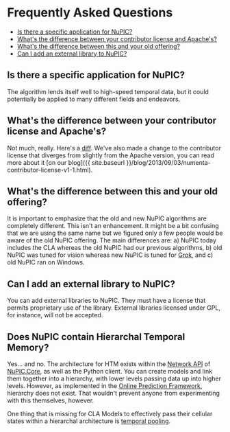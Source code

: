 Frequently Asked Questions
===========================

* [Is there a specific application for NuPIC?](#is_there_a_specific_application_for_nupic)
* [What's the difference between your contributor license and Apache's?](#whats_the_difference_between_your_contributor_license_and_apaches)
* [What's the difference between this and your old offering?](#whats_the_difference_between_this_and_your_old_offering)
* [Can I add an external library to NuPIC?](#can_i_add_an_external_library_to_nupic)


Is there a specific application for NuPIC?
--------------------
The algorithm lends itself well to high-speed temporal data, but it could potentially be applied to many different fields and endeavors.


What's the difference between your contributor license and Apache's?
--------------------
Not much, really. Here's a [diff](http://www.diffchecker.com/tas54ez4). We've also made a change to the contributor license that diverges from slightly from the Apache version, you can read more about it [on our blog]({{ site.baseurl }}/blog/2013/09/03/numenta-contributor-license-v1-1.html).


What's the difference between this and your old offering?
--------------------
It is important to emphasize that the old and new NuPIC algorithms are completely different.  This isn't an enhancement.  It might be a bit confusing that we are using the same name but we figured only a few people would be aware of the old NuPIC offering. The main differences are: a) NuPIC today includes the CLA whereas the old NuPIC had our previous algorithms, b) old NuPIC was tuned for vision whereas new NuPIC is tuned for [Grok](http://groksolutions.com/product.html), and c) old NuPIC ran on Windows.


Can I add an external library to NuPIC?
--------------------
You can add external libraries to NuPIC. They must have a license that permits proprietary use of the library. External libraries licensed under GPL, for instance, will not be accepted.

Does NuPIC contain Hierarchal Temporal Memory?
--------------------
Yes... and no. The architecture for HTM exists within the [Network API](https://github.com/numenta/nupic/wiki/NuPIC-Core-Network-API) of [NuPIC.Core](https://github.com/numenta/nupic.core), as well as the Python client. You can create models and link them together into a hierarchy, with lower levels passing data up into higher levels. However, as implemented in the [Online Prediction Framework](https://github.com/numenta/nupic/wiki/Online-Prediction-Framework), hierarchy does not exist. That wouldn't prevent anyone from experimenting with this themselves, however.

One thing that is missing for CLA Models to effectively pass their cellular states within a hierarchal architecture is [temporal pooling](https://github.com/numenta/nupic/wiki/New-Ideas-About-Temporal-Pooling).
